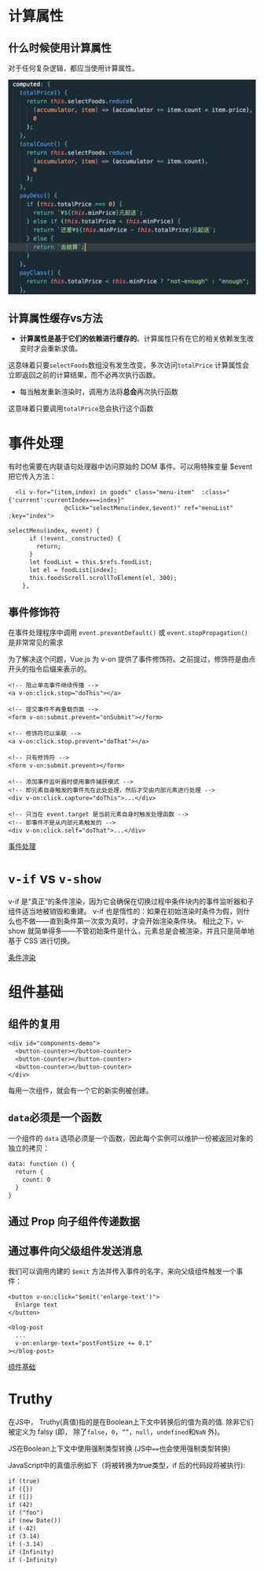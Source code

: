 # 计算属性

## 什么时候使用计算属性

对于任何复杂逻辑，都应当使用计算属性。

![](./img/computed_1.png)


## 计算属性缓存vs方法

* **计算属性是基于它们的依赖进行缓存的**。计算属性只有在它的相关依赖发生改变时才会重新求值。

这意味着只要`selectFoods`数组没有发生改变，多次访问`totalPrice` 计算属性会立即返回之前的计算结果，而不必再次执行函数。

* 每当触发重新渲染时，调用方法将**总会**再次执行函数

这意味着只要调用`totalPrice`总会执行这个函数


# 事件处理


有时也需要在内联语句处理器中访问原始的 DOM 事件。可以用特殊变量 $event 把它传入方法：

```
  <li v-for="(item,index) in goods" class="menu-item"  :class="{'current':currentIndex===index}"
                @click="selectMenu(index,$event)" ref="menuList" :key="index">

```

```
selectMenu(index, event) {
      if (!event._constructed) {
        return;
      }
      let foodList = this.$refs.foodList;
      let el = foodList[index];
      this.foodsScroll.scrollToElement(el, 300);
    },
```

## 事件修饰符
在事件处理程序中调用 `event.preventDefault()` 或 `event.stopPropagation()` 是非常常见的需求

为了解决这个问题，Vue.js 为 v-on 提供了事件修饰符。之前提过，修饰符是由点开头的指令后缀来表示的。

```
<!-- 阻止单击事件继续传播 -->
<a v-on:click.stop="doThis"></a>

<!-- 提交事件不再重载页面 -->
<form v-on:submit.prevent="onSubmit"></form>

<!-- 修饰符可以串联 -->
<a v-on:click.stop.prevent="doThat"></a>

<!-- 只有修饰符 -->
<form v-on:submit.prevent></form>

<!-- 添加事件监听器时使用事件捕获模式 -->
<!-- 即元素自身触发的事件先在此处处理，然后才交由内部元素进行处理 -->
<div v-on:click.capture="doThis">...</div>

<!-- 只当在 event.target 是当前元素自身时触发处理函数 -->
<!-- 即事件不是从内部元素触发的 -->
<div v-on:click.self="doThat">...</div>
```

[事件处理](https://cn.vuejs.org/v2/guide/events.html)

# `v-if` vs `v-show`

v-if 是“真正”的条件渲染，因为它会确保在切换过程中条件块内的事件监听器和子组件适当地被销毁和重建。
v-if 也是惰性的：如果在初始渲染时条件为假，则什么也不做——直到条件第一次变为真时，才会开始渲染条件块。
相比之下，v-show 就简单得多——不管初始条件是什么，元素总是会被渲染，并且只是简单地基于 CSS 进行切换。

[条件渲染](https://cn.vuejs.org/v2/guide/conditional.html)



# 组件基础

## 组件的复用

```
<div id="components-demo">
  <button-counter></button-counter>
  <button-counter></button-counter>
  <button-counter></button-counter>
</div>
```
每用一次组件，就会有一个它的新实例被创建。

## `data`必须是一个函数
一个组件的 `data` 选项必须是一个函数，因此每个实例可以维护一份被返回对象的独立的拷贝：

```
data: function () {
  return {
    count: 0
  }
}
```

## 通过 Prop 向子组件传递数据


## 通过事件向父级组件发送消息

我们可以调用内建的 `$emit` 方法并传入事件的名字，来向父级组件触发一个事件：

```
<button v-on:click="$emit('enlarge-text')">
  Enlarge text
</button>
```


```
<blog-post
  ...
  v-on:enlarge-text="postFontSize += 0.1"
></blog-post>
```




[组件基础](https://cn.vuejs.org/v2/guide/components.html)

# Truthy

在JS中， Truthy(真值)指的是在Boolean上下文中转换后的值为真的值. 除非它们被定义为 falsy (即， 除了`false`，`0`，`“”`，`null`，`undefined`和`NaN` 外)。

JS在Boolean上下文中使用强制类型转换.(JS中`==`也会使用强制类型转换)

JavaScript中的真值示例如下（将被转换为true类型，if 后的代码段将被执行):

```
if (true)
if ({})
if ([])
if (42)
if ("foo")
if (new Date())
if (-42)
if (3.14)
if (-3.14)
if (Infinity)
if (-Infinity)

```

